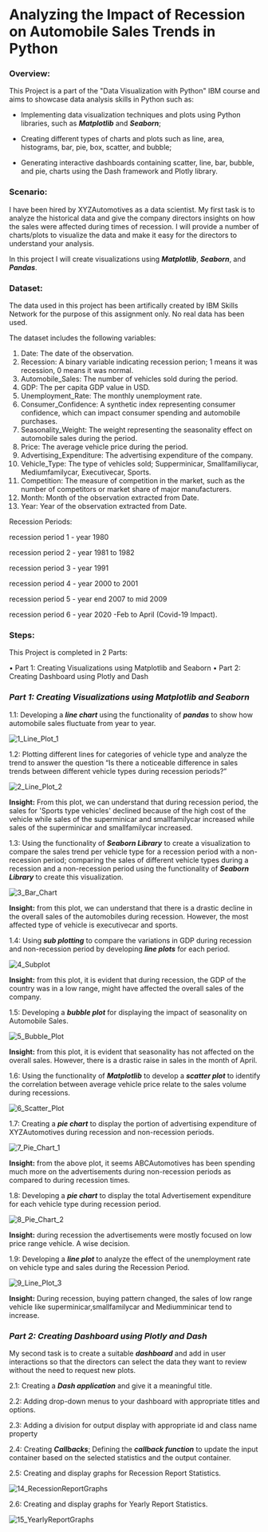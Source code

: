 # Analyzing the Impact of Recession on Automobile Sales Trends in Python

### Overview:

This Project is a part of the "Data Visualization with Python" IBM course and aims to showcase data analysis skills in Python such as:

+ Implementing data visualization techniques and plots using Python libraries, such as **_Matplotlib_** and **_Seaborn_**;

+ Creating different types of charts and plots such as line, area, histograms, bar, pie, box, scatter, and bubble;

+ Generating interactive dashboards containing scatter, line, bar, bubble, and pie, charts using the Dash framework and Plotly library.

### Scenario:

I have been hired by XYZAutomotives as a data scientist. My first task is to analyze the historical data and give the company directors insights on how the sales were affected during times of recession. I will provide a number of charts/plots to visualize the data and make it easy for the directors to understand your analysis.

In this project I will create visualizations using **_Matplotlib_**, **_Seaborn_**, and **_Pandas_**.

### Dataset:

The data used in this project has been artifically created by IBM Skills Network for the purpose of this assignment only. No real data has been used.

The dataset includes the following variables:

1.	Date: The date of the observation.
2.	Recession: A binary variable indicating recession perion; 1 means it was recession, 0 means it was normal.
3.	Automobile_Sales: The number of vehicles sold during the period.
4.	GDP: The per capita GDP value in USD.
5.	Unemployment_Rate: The monthly unemployment rate.
6.	Consumer_Confidence: A synthetic index representing consumer confidence, which can impact consumer spending and automobile purchases.
7.	Seasonality_Weight: The weight representing the seasonality effect on automobile sales during the period.
8.	Price: The average vehicle price during the period.
9.	Advertising_Expenditure: The advertising expenditure of the company.
10.	Vehicle_Type: The type of vehicles sold; Supperminicar, Smallfamiliycar, Mediumfamilycar, Executivecar, Sports.
11.	Competition: The measure of competition in the market, such as the number of competitors or market share of major manufacturers.
12.	Month: Month of the observation extracted from Date.
13.	Year: Year of the observation extracted from Date.

Recession Periods:

recession period 1 - year 1980

recession period 2 - year 1981 to 1982

recession period 3 - year 1991

recession period 4 - year 2000 to 2001

recession period 5 - year end 2007 to mid 2009

recession period 6 - year 2020 -Feb to April (Covid-19 Impact).

### Steps:

This Project is completed in 2 Parts:

•	Part 1: Creating Visualizations using Matplotlib and Seaborn 
•	Part 2: Creating Dashboard using Plotly and Dash

### _Part 1: Creating Visualizations using Matplotlib and Seaborn_ 

1.1: Developing a **_line chart_** using the functionality of **_pandas_** to show how automobile sales fluctuate from year to year.

![1_Line_Plot_1](https://github.com/user-attachments/assets/d9ee49c1-9d8f-46cb-a04e-e00f176463f0)

1.2: Plotting different lines for categories of vehicle type and analyze the trend to answer the question “Is there a noticeable difference in sales trends between different vehicle types during recession periods?”

![2_Line_Plot_2](https://github.com/user-attachments/assets/45fb0f9d-6007-45b1-9d53-daa1d622781b)

**Insight:** From this plot, we can understand that during recession period, the sales for 'Sports type vehicles' declined because of the high cost of the vehicle while sales of the superminicar and smallfamilycar increased while sales of the superminicar and smallfamilycar increased.

1.3: Using the functionality of **_Seaborn Library_** to create a visualization to compare the sales trend per vehicle type for a recession period with a non-recession period; comparing the sales of different vehicle types during a recession and a non-recession period using the functionality of **_Seaborn Library_** to create this visualization.

![3_Bar_Chart](https://github.com/user-attachments/assets/a11400e1-2495-4600-9462-49a82a892339)

**Insight:** from this plot, we can understand that there is a drastic decline in the overall sales of the automobiles during recession. However, the most affected type of vehicle is executivecar and sports.

1.4: Using **_sub plotting_** to compare the variations in GDP during recession and non-recession period by developing **_line plots_** for each period.

![4_Subplot](https://github.com/user-attachments/assets/8ba9eac2-aa5e-4457-88fb-f7388d49d0a7)

**Insight:** from this plot, it is evident that during recession, the GDP of the country was in a low range, might have affected the overall sales of the company.

1.5: Developing a **_bubble plot_** for displaying the impact of seasonality on Automobile Sales.

![5_Bubble_Plot](https://github.com/user-attachments/assets/bd8fede4-0161-40ef-bd2f-3693b9d937a5)

**Insight:** from this plot, it is evident that seasonality has not affected on the overall sales. However, there is a drastic raise in sales in the month of April.

1.6: Using the functionality of **_Matplotlib_** to develop a **_scatter plot_** to identify the correlation between average vehicle price relate to the sales volume during recessions.

![6_Scatter_Plot](https://github.com/user-attachments/assets/1304761e-c8e5-41b0-90c7-f1418f1ee68c)

1.7: Creating a **_pie chart_** to display the portion of advertising expenditure of XYZAutomotives during recession and non-recession periods.

![7_Pie_Chart_1](https://github.com/user-attachments/assets/03ba6731-dc06-4b64-89e8-22fbde5d9c34)

**Insight:** from the above plot, it seems ABCAutomotives has been spending much more on the advertisements during non-recession periods as compared to during recession times.

1.8: Developing a **_pie chart_** to display the total Advertisement expenditure for each vehicle type during recession period.

![8_Pie_Chart_2](https://github.com/user-attachments/assets/9b7c1629-2fe9-43e7-a65f-8803fefb65d2)

**Insight:** during recession the advertisements were mostly focused on low price range vehicle. A wise decision.

1.9: Developing a **_line plot_** to analyze the effect of the unemployment rate on vehicle type and sales during the Recession Period.

![9_Line_Plot_3](https://github.com/user-attachments/assets/bd0aa0bb-02c9-4c25-b151-5993097f3fd4)

**Insight:** During recession, buying pattern changed, the sales of low range vehicle like superminicar,smallfamilycar and Mediumminicar tend to increase.

### _Part 2: Creating Dashboard using Plotly and Dash_

My second task is to create a suitable **_dashboard_** and add in user interactions so that the directors can select the data they want to review without the need to request new plots.

2.1: Creating a **_Dash application_** and give it a meaningful title.

2.2: Adding drop-down menus to your dashboard with appropriate titles and options.

2.3: Adding a division for output display with appropriate id and class name property

2.4: Creating **_Callbacks_**; Defining the **_callback function_** to update the input container based on the selected statistics and the output container.

2.5: Creating and display graphs for Recession Report Statistics.

![14_RecessionReportGraphs](https://github.com/user-attachments/assets/6860d61b-4c8c-4556-997f-a9b74d7d6aa0)

2.6: Creating and display graphs for Yearly Report Statistics.

![15_YearlyReportGraphs](https://github.com/user-attachments/assets/7b3372ed-008b-4abd-b984-076a68ad0a57)

